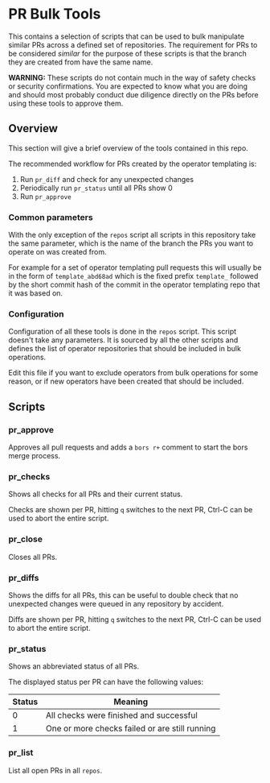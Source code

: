 # PR Bulk Tools

This contains a selection of scripts that can be used to bulk manipulate similar PRs across a defined set of repositories.
The requirement for PRs to be considered _similar_ for the purpose of these scripts is that the branch they are created from have the same name.

**WARNING:** 
These scripts do not contain much in the way of safety checks or security confirmations.
You are expected to know what you are doing and should most probably conduct due diligence directly on the PRs before using these tools to approve them.

## Overview
This section will give a brief overview of the tools contained in this repo.

The recommended workflow for PRs created by the operator templating is:

1. Run `pr_diff` and check for any unexpected changes
2. Periodically run `pr_status` until all PRs show 0
3. Run `pr_approve`

### Common parameters
With the only exception of the `repos` script all scripts in this repository take the same parameter, which is the name of the branch the PRs you want to operate on was created from.

For example for a set of operator templating pull requests this will usually be in the form of `template_abd68ad` which is the fixed prefix `template_` followed by the short commit hash of the commit in the operator templating repo that it was based on.

### Configuration
Configuration of all these tools is done in the `repos` script. 
This script doesn't take any parameters.
It is sourced by all the other scripts and defines the list of operator repositories that should be included in bulk operations.

Edit this file if you want to exclude operators from bulk operations for some reason, or if new operators have been created that should be included.

## Scripts
### pr_approve
Approves all pull requests and adds a `bors r+` comment to start the bors merge process.

### pr_checks
Shows all checks for all PRs and their current status. 

Checks are shown per PR, hitting `q` switches to the next PR, Ctrl-C can be used to abort the entire script.

### pr_close
Closes all PRs.

### pr_diffs
Shows the diffs for all PRs, this can be useful to double check that no unexpected changes were queued in any repository by accident.

Diffs are shown per PR, hitting `q` switches to the next PR, Ctrl-C can be used to abort the entire script.

### pr_status
Shows an abbreviated status of all PRs.

The displayed status per PR can have the following values:

| Status | Meaning                                        | 
|--------|------------------------------------------------|
| 0      | All checks were finished and successful        | 
| 1      | One or more checks failed or are still running | 

### pr_list
List all open PRs in all `repos`.

